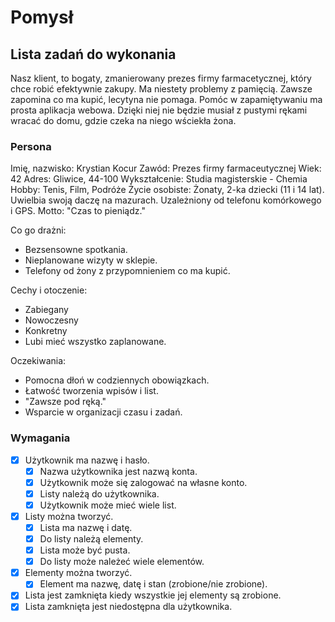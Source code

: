 # Pomysł

## Lista zadań do wykonania

Nasz klient, to bogaty, zmanierowany prezes firmy farmacetycznej, który chce robić efektywnie zakupy. Ma niestety problemy z pamięcią. Zawsze zapomina co ma kupić, lecytyna nie pomaga. Pomóc w zapamiętywaniu ma prosta aplikacja webowa. Dzięki niej nie będzie musiał z pustymi rękami wracać do domu, gdzie czeka na niego wściekła żona.

### Persona

Imię, nazwisko:   Krystian Kocur
Zawód:            Prezes firmy farmaceutycznej
Wiek:             42
Adres:            Gliwice, 44-100
Wykształcenie:    Studia magisterskie - Chemia
Hobby:            Tenis, Film, Podróże
Życie osobiste:   Żonaty, 2-ka dziecki (11 i 14 lat).
                  Uwielbia swoją daczę na mazurach.
                  Uzależniony od telefonu komórkowego i GPS.
Motto:            "Czas to pieniądz."

Co go drażni:
  - Bezsensowne spotkania.
  - Nieplanowane wizyty w sklepie.
  - Telefony od żony z przypomnieniem co ma kupić.

Cechy i otoczenie:
  - Zabiegany
  - Nowoczesny
  - Konkretny
  - Lubi mieć wszystko zaplanowane.

Oczekiwania:
  - Pomocna dłoń w codziennych obowiązkach.
  - Łatwość tworzenia wpisów i list.
  - "Zawsze pod ręką."
  - Wsparcie w organizacji czasu i zadań.

### Wymagania

- [x] Użytkownik ma nazwę i hasło.
  - [x] Nazwa użytkownika jest nazwą konta.
  - [x] Użytkownik może się zalogować na własne konto.
  - [x] Listy należą do użytkownika.
  - [x] Użytkownik może mieć wiele list.
- [x] Listy można tworzyć.
  - [x] Lista ma nazwę i datę.
  - [x] Do listy należą elementy.
  - [x] Lista może być pusta.
  - [x] Do listy może należeć wiele elementów.
- [x] Elementy można tworzyć.
  - [x] Element ma nazwę, datę i stan (zrobione/nie zrobione).
- [x] Lista jest zamknięta kiedy wszystkie jej elementy są zrobione.
- [x] Lista zamknięta jest niedostępna dla użytkownika.